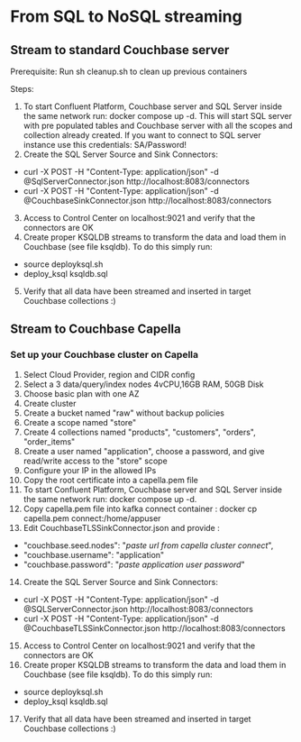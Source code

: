 # From SQL to NoSQL streaming

## Stream to standard Couchbase server
Prerequisite:
Run sh cleanup.sh to clean up previous containers

Steps:
1) To start Confluent Platform, Couchbase server and SQL Server inside the same network run: docker compose up -d. This will start SQL server with pre populated tables and Couchbase server with all the scopes and collection already created. If you want to connect to SQL server instance use this credentials: SA/Password!
2) Create the SQL Server Source and Sink Connectors:
*  curl -X POST -H "Content-Type: application/json" -d @SqlServerConnector.json http://localhost:8083/connectors  
 *  curl -X POST -H "Content-Type: application/json" -d @CouchbaseSinkConnector.json http://localhost:8083/connectors
3) Access to Control Center on localhost:9021 and verify that the connectors are OK
4) Create proper KSQLDB streams to transform the data and load them in Couchbase (see file ksqldb). To do this simply run:
  - source deployksql.sh
  - deploy_ksql ksqldb.sql
5) Verify that all data have been streamed and inserted in target Couchbase collections :)

## Stream to Couchbase Capella

### Set up your Couchbase cluster on Capella
01) Select Cloud Provider, region and CIDR config
02) Select a 3 data/query/index nodes 4vCPU,16GB RAM, 50GB Disk
03) Choose basic plan with one AZ
04) Create cluster
05) Create a bucket named "raw" without backup policies
06) Create a scope named "store"
07) Create 4 collections named "products", "customers", "orders", "order_items"
08) Create a user named "application", choose a password, and give read/write access to the "store" scope
09) Configure your IP in the allowed IPs
10) Copy the root certificate into a capella.pem file
11) To start Confluent Platform, Couchbase server and SQL Server inside the same network run: docker compose up -d. 
12) Copy capella.pem file into kafka connect container : docker cp capella.pem connect:/home/appuser
13) Edit CouchbaseTLSSinkConnector.json and provide :
 * "couchbase.seed.nodes": "*paste url from capella cluster connect*",
 * "couchbase.username": "application"
 * "couchbase.password": "*paste application user password*"
14) Create the SQL Server Source and Sink Connectors:
 * curl -X POST -H "Content-Type: application/json" -d @SQLServerConnector.json http://localhost:8083/connectors  
 * curl -X POST -H "Content-Type: application/json" -d @CouchbaseTLSSinkConnector.json http://localhost:8083/connectors
15) Access to Control Center on localhost:9021 and verify that the connectors are OK
16) Create proper KSQLDB streams to transform the data and load them in Couchbase (see file ksqldb). To do this simply run:
  - source deployksql.sh
  - deploy_ksql ksqldb.sql
17) Verify that all data have been streamed and inserted in target Couchbase collections :)

